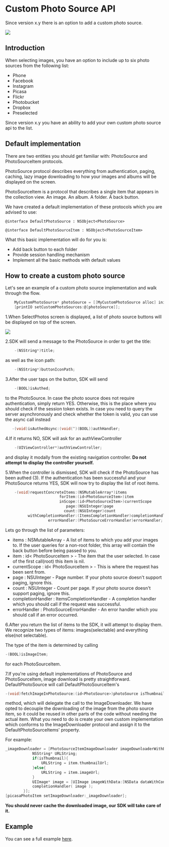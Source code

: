 Custom Photo Source API
===============

Since version x.y there is an option to add a custom photo source.

![](https://dl.dropboxusercontent.com/u/19321066/printIO/printio_sdk_screens.png)

## Introduction

When selecting images, you have an option to include up to six photo sources from the following list:

- Phone
- Facebook
- Instagram
- Picasa
- Flickr
- Photobucket
- Dropbox
- Preselected 

Since version x.y you have an ability to add your own custom photo source api to the list.

## Default implementation

There are two entities you should get familiar with: PhotoSource and PhotoSourceItem protocols. 

PhotoSource protocol describes everything from authentication, paging, caching, lazy image downloading to how your images and albums will be displayed on the screen.

PhotoSourceItem is a protocol that describes a single item that appears in the collection view. An image. An album. A folder. A back button.

We have created a default implementation of these protocols which you are advised to use:

    @interface DefaultPhotoSource : NSObject<PhotoSource>

    @interface DefaultPhotoSourceItem : NSObject<PhotoSourceItem>

What this basic implementation will do for you is:

- Add back button to each folder
- Provide session handling mechanism
- Implement all the basic methods with default values


## How to create a custom photo source

Let's see an example of a custom photo source implementation and walk through the flow. 

```Objective-C
    MyCustomPhotoSource* photoSource = [[MyCustomPhotoSource alloc] init];
    [printIO setCustomPhotoSources:@[photoSource]];
```

1.When SelectPhotos screen is displayed, a list of photo source buttons will be displayed on top of the screen.

![](https://www.dropbox.com/s/ops1sp8p9qe664x/IMG_1308.PNG?raw=1)

2.SDK will send a message to the PhotoSource in order to get the title:

```Objective-C
    -(NSString*)title;
```

as well as the icon path:

```Objective-C
    -(NSString*)buttonIconPath;
```

3.After the user taps on the button, SDK will send 

```Objective-C  
    -(BOOL)isAuthed;     
```

to the PhotoSource. In case the photo source does not require authentication, simply return YES. Otherwise, this is the place where you should check if the session token exists. In case you need to query the server asynchronously and check whether the token is valid, you can use the async call instead
 
 ```Objective-C
    -(void)isAuthedAsync:(void(^)(BOOL))authHandler;
```

4.If it returns NO, SDK will ask for an аuthViewController

```Objective-C
    -(UIViewController*)authViewController;
```

and display it modally from the existing navigation controller. **Do not attempt to display the controller yourself.**

5.When the controller is dismissed, SDK will check if the PhotoSource has been authed (3). If the authentication has been successful and your PhotoSource returns YES, SDK will now try to display the list of root items.

```Objective-C
    -(void)requestConcreteItems:(NSMutableArray*)items 
                        forItem:(id<PhotoSourceItem>)item 
                        inScope:(id<PhotoSourceItem>)currentScope 
                           page:(NSUInteger)page 
                          count:(NSUInteger)count 
          withCompletionHandler:(ItemsCompletionHandler)completionHandler 
                   errorHandler:(PhotoSourceErrorHandler)errorHandler;
```

Lets go through the list of parameters:

- items : NSMutableArray - A list of items to which you add your images to. If the user queries for a non-root folder, this array will contain the back button before being passed to you.
- item : id< PhotoSourceItem > - The item that the user selected. In case of the first call(root) this item is nil.
- currentScope : id< PhotoSourceItem > - This is where the request has been sent from.
- page : NSUInteger - Page number. If your photo source doesn't support paging, ignore this.
- count : NSUInteger - Count per page. If your photo source doesn't support paging, ignore this.
- completionHandler : ItemsCompletionHandler - A completion handler which you should call if the request was successful. 
- errorHandler : PhotoSourceErrorHandler - An error handler which you should call if an error occurred.

6.After you return the list of items to the SDK, it will attempt to display them. We recognize two types of items: images(selectable) and everything else(not selectable). 

The type of the item is determined by calling 

```Objective-C
-(BOOL)isImageItem;
```

for each PhotoSourceItem.

7.If you're using default implementations of PhotoSource and PhotoSourceItem, image download is pretty straightforward. DefaultPhotoSource will call DefaultPhotoSourceItem's 

```Objective-C
-(void)fetchImageInPhotoSource:(id<PhotoSource>)photoSource isThumbnail:(BOOL)thumbnail withCompletionHandler:(void(^)(UIImage*))imageFetchCompletionHandler
```

method, which will delegate the call to the ImageDownloader. We have opted to decouple the downloading of the image from the photo source item, so it could be reused in other parts of the code without needing the actual item. What you need to do is create your own custom implementation which conforms to the ImageDownloader protocol and assign it to the DefaultPhotoSourceItems' property.

For example:

```Objective-C
_imageDownloader = [PhotoSourceItemImageDownloader imageDownloaderWithBlock:^(PIOPicasaPhoto* item, id<PhotoSource> photoSource, BOOL isThumbnail ,ImageDownloadCompletionHandler completionHandler){
            NSString* URLString;
            if(isThumbnail){
                URLString = item.thumbnailUrl;
            }else{
                URLString = item.imageUrl;
            }
            UIImage* image = [UIImage imageWithData:[NSData dataWithContentsOfURL:[NSURL URLWithString:URLString]]];           
            completionHandler( image );
        }];
[picasaPhotoItem setImageDownloader:_imageDownloader];
```

**You should never cache the downloaded image, our SDK will take care of it.**

## Example

You can see a full example [here](https://github.com/printdotio/printio-ios/blob/master/Picasa_h.md).

